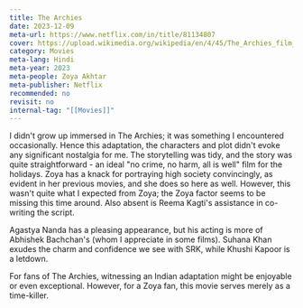 ```yaml
---
title: The Archies
date: 2023-12-09
meta-url: https://www.netflix.com/in/title/81134807
cover: https://upload.wikimedia.org/wikipedia/en/4/45/The_Archies_film_poster.jpg
category: Movies
meta-lang: Hindi
meta-year: 2023
meta-people: Zoya Akhtar
meta-publisher: Netflix
recommended: no
revisit: no
internal-tag: "[[Movies]]"
---
```



I didn't grow up immersed in The Archies; it was something I encountered occasionally. Hence this adaptation, the characters and plot didn't evoke any significant nostalgia for me. The storytelling was tidy, and the story was quite straightforward - an ideal "no crime, no harm, all is well" film for the holidays. Zoya has a knack for portraying high society convincingly, as evident in her previous movies, and she does so here as well. However, this wasn't quite what I expected from Zoya; the Zoya factor seems to be missing this time around. Also absent is Reema Kagti's assistance in co-writing the script.

Agastya Nanda has a pleasing appearance, but his acting is more of Abhishek Bachchan's (whom I appreciate in some films). Suhana Khan exudes the charm and confidence we see with SRK, while Khushi Kapoor is a letdown.

For fans of The Archies, witnessing an Indian adaptation might be enjoyable or even exceptional. However, for a Zoya fan, this movie serves merely as a time-killer.